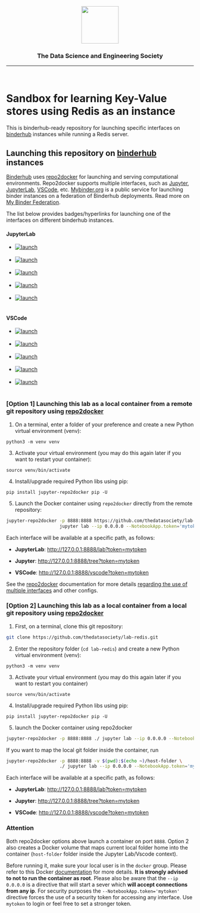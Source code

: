 <!-- ds header -->
<div align="center">
 <img src="https://avatars3.githubusercontent.com/u/47368510?s=200&v=4" width="100px">
 <h3>The Data Science and Engineering Society </h3>
 <hr/>
</div>
<br/>
<!-- /ds header -->

# Sandbox for learning Key-Value stores using Redis as an instance

This is binderhub-ready repository for launching specific interfaces on [binderhub](https://github.com/jupyterhub/binderhub) instances while running a Redis server.

## Launching this repository on [binderhub](https://github.com/jupyterhub/binderhub) instances

[Binderhub](https://github.com/jupyterhub/binderhub) uses [repo2docker](https://github.com/jupyter/repo2docker) for launching and serving computational environments. Repo2docker supports multiple interfaces, such as [Jupyter](https://jupyter.org/), [JupyterLab](https://github.com/jupyterlab/jupyterlab), [VSCode](https://code.visualstudio.com), etc. [Mybinder.org](mybinder.org) is a public service for launching binder instances on a federation of Binderhub deployments.  Read more on [My Binder Federation](https://binderhub.readthedocs.io/en/latest/federation/federation.html).


The list below provides badges/hyperlinks for launching one of the interfaces on different binderhub instances.
    


#### JupyterLab 

- <a href="https://mybinder.org/v2/gh/thedatasociety/lab-redis/master?urlpath=lab" target="_blank">
      <img src="https://img.shields.io/badge/_launch_JupyterLab-@_mybinder.org-blue?logo=jupyter" alt="launch" >
  </a><br/><br/>

- <a href="https://binder.curvenote.dev/v2/gh/thedatasociety/lab-redis/master?urlpath=lab" target="_blank">
      <img src="https://img.shields.io/badge/_launch_JupyterLab-@_binder.curvenote.dev-blue?logo=jupyter" alt="launch" >
  </a><br/><br/>

- <a href="https://ovh.mybinder.org/v2/gh/thedatasociety/lab-redis/master?urlpath=lab" target="_blank">
      <img src="https://img.shields.io/badge/_launch_JupyterLab-@_ovh.mybinder.org-blue?logo=jupyter" alt="launch" >
  </a><br/><br/>

- <a href="https://ovh2.mybinder.org/v2/gh/thedatasociety/lab-redis/master?urlpath=lab" target="_blank">
      <img src="https://img.shields.io/badge/_launch_JupyterLab-@_ovh2.mybinder.org-blue?logo=jupyter" alt="launch" >
  </a><br/><br/>

- <a href="https://notebooks.gesis.org/binder/v2/gh/thedatasociety/lab-redis/master?urlpath=lab" target="_blank">
      <img src="https://img.shields.io/badge/_launch_JupyterLab-@_notebooks.gesis.org/binder-blue?logo=jupyter" alt="launch" >
  </a><br/><br/>


      
#### VSCode 

- <a href="https://mybinder.org/v2/gh/thedatasociety/lab-redis/master?urlpath=vscode/" target="_blank">
      <img src="https://img.shields.io/badge/_launch_VSCode-@_mybinder.org-blue?logo=coder" alt="launch" >
  </a><br/><br/>

- <a href="https://binder.curvenote.dev/v2/gh/thedatasociety/lab-redis/master?urlpath=vscode/" target="_blank">
      <img src="https://img.shields.io/badge/_launch_VSCode-@_binder.curvenote.dev-blue?logo=coder" alt="launch" >
  </a><br/><br/>

- <a href="https://ovh.mybinder.org/v2/gh/thedatasociety/lab-redis/master?urlpath=vscode/" target="_blank">
      <img src="https://img.shields.io/badge/_launch_VSCode-@_ovh.mybinder.org-blue?logo=coder" alt="launch" >
  </a><br/><br/>

- <a href="https://ovh2.mybinder.org/v2/gh/thedatasociety/lab-redis/master?urlpath=vscode/" target="_blank">
      <img src="https://img.shields.io/badge/_launch_VSCode-@_ovh2.mybinder.org-blue?logo=coder" alt="launch" >
  </a><br/><br/>


- <a href="https://notebooks.gesis.org/binder/v2/gh/thedatasociety/lab-redis/master?urlpath=vscode/" target="_blank">
      <img src="https://img.shields.io/badge/_launch_VSCode-@_notebooks.gesis.org/binder-blue?logo=coder" alt="launch" >
  </a><br/><br/>



### [Option 1] Launching this lab as a local container from a remote git repository using [repo2docker](https://github.com/jupyter/repo2docker)

1.  On a terminal, enter a folder of your preference and create a new Python virtual environment (venv):
```
python3 -m venv venv
``` 

3. Activate your virtual environment (you may do this again later if you want to restart your container):
```
source venv/bin/activate
```

4. Install/upgrade required Python libs using pip:
```
pip install jupyter-repo2docker pip -U
```

5. Launch the Docker container using `repo2docker` directly from the remote repository:

```bash
jupyter-repo2docker -p 8888:8888 https://github.com/thedatasociety/lab-redis \ 
                    jupyter lab --ip 0.0.0.0 --NotebookApp.token='mytoken'
```
Each interface will be available at a specific path, as follows:

* **JupyterLab**: http://127.0.0.1:8888/lab?token=mytoken

* **Jupyter**: http://127.0.0.1:8888/tree?token=mytoken

* **VSCode**:  http://127.0.0.1:8888/vscode?token=mytoken


See the [repo2docker](https://github.com/jupyter/repo2docker) documentation for more details [regarding the use of multiple interfaces](https://mybinder.readthedocs.io/en/latest/howto/user_interface.html) and other configs.    



### [Option 2] Launching this lab as a local container from a local git repository using [repo2docker](https://github.com/jupyter/repo2docker)


1. First, on a terminal, clone this git repository:

```bash
git clone https://github.com/thedatasociety/lab-redis.git
```

2.  Enter the repository folder (`cd lab-redis`) and create a new Python virtual environment (venv):
```
python3 -m venv venv
``` 

3. Activate your virtual environment (you may do this again later if you want to restart you container)
```
source venv/bin/activate

```

4. Install/upgrade required Python libs using pip:
```
pip install jupyter-repo2docker pip -U

```

5. launch the Docker container using repo2docker 


```bash 
jupyter-repo2docker -p 8888:8888 ./ jupyter lab --ip 0.0.0.0 --NotebookApp.token='mytoken'
```

If you want to map the local git folder inside the container, run
```bash
jupyter-repo2docker -p 8888:8888 -v $(pwd):$(echo ~)/host-folder \
                    ./ jupyter lab --ip 0.0.0.0 --NotebookApp.token='mytoken' 

```

Each interface will be available at a specific path, as follows:

* **JupyterLab**: http://127.0.0.1:8888/lab?token=mytoken

* **Jupyter**: http://127.0.0.1:8888/tree?token=mytoken

* **VSCode**:  http://127.0.0.1:8888/vscode?token=mytoken


### Attention 
Both repo2docker options above launch a container on port `8888`. Option 2 also creates a Docker volume that maps current local folder home into the container (`host-folder` folder inside the Jupyter Lab/Vscode context).

Before running it, make sure your local user is in the `docker` group. Please refer to this Docker [documentation](https://docs.docker.com/install/linux/linux-postinstall/) for more details. **It is strongly advised to not to run the container as root**. 
Please also be aware that the `--ip 0.0.0.0` is a directive that will start a sever which **will accept connections from any ip**. For security purposes the `--NotebookApp.token='mytoken'` directive forces the use of a security token for accessing any interface. Use `mytoken` to login or feel free to set a stronger token.

